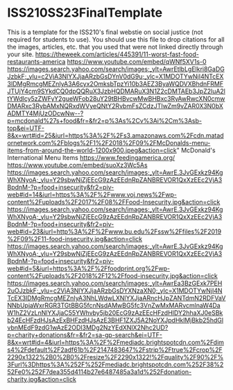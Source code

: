 # ISS210SS23FinalTemplate
This is a template for the ISS210's final webstie on social justice (not required for students to use). You should use this file to drop citations for all the images, articles, etc. that you used that were not linked directly through your site. 
https://theweek.com/articles/445391/11-worst-fast-food-restaurants-america
https://www.youtube.com/embed/qWNf5XV1s-0
https://images.search.yahoo.com/search/images;_ylt=AwrEtlbLgElkri8GaDGJzbkF;_ylu=c2VjA3NlYXJjaARzbGsDYnV0dG9u;_ylc=X1MDOTYwNjI4NTcEX3IDMgRmcgMEZnIyA3A6cyx2OmksbTpzYi10b3AEZ3ByaWQDVXBhdnFRMFJTUjY4cm9SYkdCQ0dpQQRuX3JzbHQDMARuX3N1Z2cDMTAEb3JpZ2luA2ltYWdlcy5zZWFyY2gueWFob28uY29tBHBvcwMwBHBxc3RyAwRwcXN0cmwDMARxc3RybAMxNQRxdWVyeQNtY2RvbmFsZCdzJTIwZm9vZAR0X3N0bXADMTY4MjUzODcwNw--?p=mcdonald%27s+food&fr=&fr2=p%3As%2Cv%3Ai%2Cm%3Asb-top&ei=UTF-8&x=wrt#id=25&iurl=https%3A%2F%2Fs3.amazonaws.com%2Fcdn.matadornetwork.com%2Fblogs%2F1%2F2018%2F09%2FMcDonalds-menu-items-from-around-the-world-1200x900.jpeg&action=click" McDonald's International Menu Items
https://www.feedingamerica.org/
https://www.youtube.com/embed/suoXz3Wc5As
https://images.search.yahoo.com/search/images;_ylt=AwrE.3JvGExkz94KgWhXNyoA;_ylu=Y29sbwNiZjEEcG9zAzEEdnRpZANBREVOR1QxXzEEc2VjA3BpdnM-?p=food+insecurity&fr2=piv-web#id=14&iurl=https%3A%2F%2Fwww.voj.news%2Fwp-content%2Fuploads%2F2017%2F08%2FFood-Insecurity.jpg&action=click
https://images.search.yahoo.com/search/images;_ylt=AwrE.3JvGExkz94KgWhXNyoA;_ylu=Y29sbwNiZjEEcG9zAzEEdnRpZANBREVOR1QxXzEEc2VjA3BpdnM-?p=food+insecurity&fr2=piv-web#id=23&iurl=http%3A%2F%2Fwww.bu.edu%2Fssw%2Ffiles%2F2019%2F09%2F11-food-insecurity.jpg&action=click
https://images.search.yahoo.com/search/images;_ylt=AwrE.3JvGExkz94KgWhXNyoA;_ylu=Y29sbwNiZjEEcG9zAzEEdnRpZANBREVOR1QxXzEEc2VjA3BpdnM-?p=food+insecurity&fr2=piv-web#id=5&iurl=https%3A%2F%2Ffoodprint.org%2Fwp-content%2Fuploads%2F2018%2F12%2Ffood-insecurity.jpg&action=click
https://images.search.yahoo.com/search/images;_ylt=AwrEa3BzGExk7PEH2uOJzbkF;_ylu=c2VjA3NlYXJjaARzbGsDYXNzaXN0;_ylc=X1MDOTYwNjI4NTcEX3IDMgRmcgMEZnIyA3NhLWdwLXNlYXJjaARncHJpZANTdmN2RDFVaVNNbUpjaWxrRGR3TGtBBG5fcnNsdAMwBG5fc3VnZwMxMARvcmlnaW4DaW1hZ2VzLnNlYXJjaC55YWhvby5jb20EcG9zAzEEcHFzdHIDY2hhaXJ0eSBkb24EcHFzdHJsAzExBHFzdHJsAzE3BHF1ZXJ5A2NoYXJpdHklMjBkb25hdGlvbnMEdF9zdG1wAzE2ODI3MDg2NzYEdXNlX2Nhc2UD?p=charity+donations&fr=&fr2=sa-gp-search&ei=UTF-8&x=wrt#id=4&iurl=https%3A%2F%2Fmediadc.brightspotcdn.com%2Fdims4%2Fdefault%2F2adf61b%2F2147483647%2Fstrip%2Ftrue%2Fcrop%2F2290x1322%2B0%2B0%2Fresize%2F2290x1322!%2Fquality%2F90%2F%3Furl%3Dhttps%3A%252F%252Fmediadc.brightspotcdn.com%252F38%252Fe0%252F7dea355d4114b27e6487485a3a1d%252Fdonation-charity.jpg&action=click
